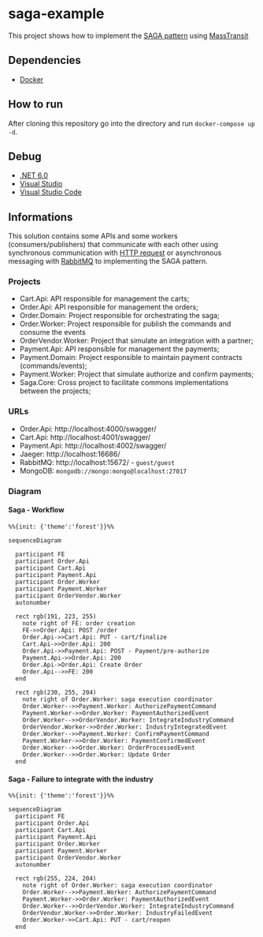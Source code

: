 # saga-example

This project shows how to implement the [SAGA pattern](https://microservices.io/patterns/data/saga.html) using [MassTransit](https://masstransit-project.com/)


## Dependencies 

- [Docker](https://docs.docker.com/get-docker/)

## How to run

After cloning this repository go into the directory and run `docker-compose up -d`.

## Debug 

- [.NET 6.0](https://dotnet.microsoft.com/en-us/download/dotnet/6.0)
- [Visual Studio](https://docs.microsoft.com/en-us/visualstudio/containers/edit-and-refresh?view=vs-2019)
- [Visual Studio Code](https://code.visualstudio.com/docs/containers/debug-netcore)

## Informations

This solution contains some APIs and some workers (consumers/publishers) that communicate with each other using synchronous communication with [HTTP request](https://developer.mozilla.org/en-US/docs/Web/HTTP/Methods) or asynchronous messaging with [RabbitMQ](https://www.rabbitmq.com/) to implementing the SAGA pattern.

### Projects
- Cart.Api: API responsible for management the carts;
- Order.Api: API responsible for management the orders;
- Order.Domain: Project responsible for orchestrating the saga;
- Order.Worker: Project responsible for publish the commands and consume the events
- OrderVendor.Worker: Project that simulate an integration with a partner;
- Payment.Api: API responsible for management the payments;
- Payment.Domain: Project responsible to maintain payment contracts (commands/events);
- Payment.Worker: Project that simulate authorize and confirm payments;
- Saga.Core: Cross project to facilitate commons implementations between the projects;

### URLs
- Order.Api: http://localhost:4000/swagger/
- Cart.Api: http://localhost:4001/swagger/
- Payment.Api: http://localhost:4002/swagger/
- Jaeger: http://localhost:16686/
- RabbitMQ: http://localhost:15672/ - `guest/guest`
- MongoDB: `mongodb://mongo:mongo@localhost:27017`

### Diagram
#### Saga - Workflow
```mermaid
%%{init: {'theme':'forest'}}%%

sequenceDiagram

  participant FE
  participant Order.Api
  participant Cart.Api
  participant Payment.Api
  participant Order.Worker
  participant Payment.Worker
  participant OrderVendor.Worker
  autonumber
  
  rect rgb(191, 223, 255)
    note right of FE: order creation
    FE->>Order.Api: POST /order
    Order.Api->>Cart.Api: PUT - cart/finalize
    Cart.Api->>Order.Api: 200
    Order.Api->>Payment.Api: POST - Payment/pre-authorize
    Payment.Api->>Order.Api: 200
    Order.Api->Order.Api: Create Order
    Order.Api-->>FE: 200
  end

  rect rgb(230, 255, 204)
    note right of Order.Worker: saga execution coordinator
    Order.Worker-->>Payment.Worker: AuthorizePaymentCommand
    Payment.Worker->>Order.Worker: PaymentAuthorizedEvent
    Order.Worker-->>OrderVendor.Worker: IntegrateIndustryCommand
    OrderVendor.Worker->>Order.Worker: IndustryIntegratedEvent
    Order.Worker-->>Payment.Worker: ConfirmPaymentCommand
    Payment.Worker->>Order.Worker: PaymentConfirmedEvent
    Order.Worker-->>Order.Worker: OrderProcessedEvent
    Order.Worker-->>Order.Worker: Update Order
  end
```

#### Saga - Failure to integrate with the industry
```mermaid
%%{init: {'theme':'forest'}}%%

sequenceDiagram
  participant FE
  participant Order.Api
  participant Cart.Api
  participant Payment.Api
  participant Order.Worker
  participant Payment.Worker
  participant OrderVendor.Worker
  autonumber
  
  rect rgb(255, 224, 204)
    note right of Order.Worker: saga execution coordinator
    Order.Worker-->>Payment.Worker: AuthorizePaymentCommand
    Payment.Worker->>Order.Worker: PaymentAuthorizedEvent
    Order.Worker-->>OrderVendor.Worker: IntegrateIndustryCommand
    OrderVendor.Worker->>Order.Worker: IndustryFailedEvent
    Order.Worker->>Cart.Api: PUT - cart/reopen
  end
```